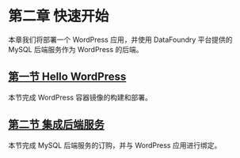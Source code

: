 # 第二章 快速开始

本章我们将部署一个 WordPress 应用，并使用 DataFoundry 平台提供的 MySQL 后端服务作为 WordPress 的后端。
  
## [第一节   Hello WordPress](01_Deploy.md)  

本节完成 WordPress 容器镜像的构建和部署。

## [第二节   集成后端服务](02_Bind_Backing_Services.md)   

本节完成 MySQL 后端服务的订购，并与 WordPress 应用进行绑定。
